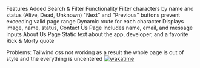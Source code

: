 Features Added
Search & Filter Functionality
Filter characters by name and status (Alive, Dead, Unknown)
"Next" and "Previous" buttons prevent exceeding valid page range
Dynamic route for each character
Displays image, name, status,
Contact Us Page
Includes name, email, and message inputs
About Us Page
Static text about the app, developer, and a favorite Rick & Morty quote

Problems:
Tailwind css not working as a result the whole page is out of style and the everything is uncentered
<a href="https://wakatime.com/badge/user/3c3a70e6-1115-4008-9fe1-9707b29ec6e9/project/b1fb870a-df13-43a0-b3d5-72807a938bdd"><img src="https://wakatime.com/badge/user/3c3a70e6-1115-4008-9fe1-9707b29ec6e9/project/b1fb870a-df13-43a0-b3d5-72807a938bdd.svg" alt="wakatime"></a>
